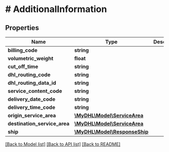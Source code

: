 # # AdditionalInformation

## Properties

Name | Type | Description | Notes
------------ | ------------- | ------------- | -------------
**billing_code** | **string** |  |
**volumetric_weight** | **float** |  | [optional]
**cut_off_time** | **string** |  | [optional]
**dhl_routing_code** | **string** |  | [optional]
**dhl_routing_data_id** | **string** |  | [optional]
**service_content_code** | **string** |  | [optional]
**delivery_date_code** | **string** |  | [optional]
**delivery_time_code** | **string** |  | [optional]
**origin_service_area** | [**\MyDHL\Model\ServiceArea**](ServiceArea.md) |  | [optional]
**destination_service_area** | [**\MyDHL\Model\ServiceArea**](ServiceArea.md) |  | [optional]
**ship** | [**\MyDHL\Model\ResponseShip**](ResponseShip.md) |  | [optional]

[[Back to Model list]](../../README.md#models) [[Back to API list]](../../README.md#endpoints) [[Back to README]](../../README.md)
